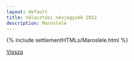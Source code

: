 ```yaml
---
layout: default
title: Választási névjegyzék 2022
description: Maroslele
---
```


{% include settlementHTMLs/Maroslele.html %}

[Vissza](../)